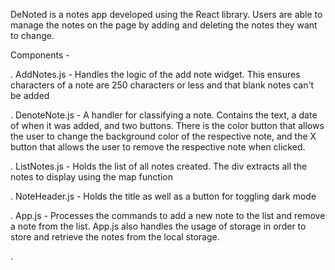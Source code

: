 DeNoted is a notes app developed using the React library. Users are able to manage the notes on the page by adding and deleting the notes they want to change.

Components -

. AddNotes.js - Handles the logic of the add note widget. This ensures characters of a note are 250 characters or less and that blank notes can't be added

. DenoteNote.js - A handler for classifying a note. Contains the text, a date of when it was added, and two buttons. There is the color button that allows the user to change the background color of the respective note, and the X button that allows the user to remove the respective note when clicked.

. ListNotes.js - Holds the list of all notes created. The div extracts all the notes to display using the map function

. NoteHeader.js - Holds the title as well as a button for toggling dark mode

. App.js - Processes the commands to add a new note to the list and remove a note from the list. App.js also handles the usage of storage in order to store and retrieve the notes from the local storage.

.
